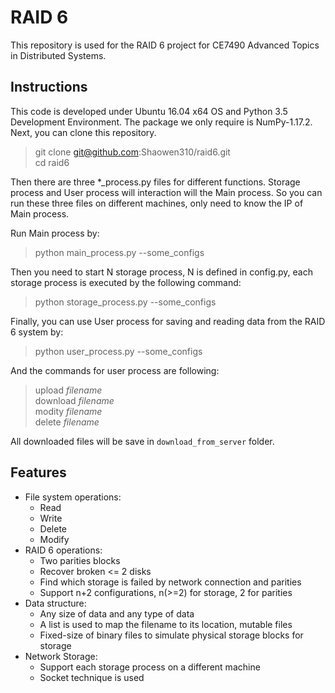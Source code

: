 # RAID 6
This repository is used for the RAID 6 project for CE7490 Advanced Topics in Distributed Systems.

## Instructions
This code is developed under Ubuntu 16.04 x64 OS and Python 3.5 Development Environment. The package we only require is NumPy-1.17.2. Next, you can clone this
repository.
> git clone git@github.com:Shaowen310/raid6.git \
> cd raid6

Then there are three *_process.py files for different functions. Storage process and User process will interaction will the Main process. So you can run these three
files on different machines, only need to know the IP of Main process.

Run Main process by:
> python main_process.py --some_configs
>
Then you need to start N storage process, N is defined in config.py, each storage process is executed by the following command:
> python storage_process.py --some_configs

Finally, you can use User process for saving and reading data from the RAID 6 system by:
> python user_process.py --some_configs

And the commands for user process are following:
>upload _filename_ \
>download _filename_ \
>modity _filename_ \
>delete _filename_

All downloaded files will be save in `download_from_server` folder.

## Features
- File system operations:
    - Read
    - Write
    - Delete
    - Modify
- RAID 6 operations:
    - Two parities blocks
    - Recover broken <= 2 disks
    - Find which storage is failed by network connection and parities
    - Support n+2 configurations, n(>=2) for storage, 2 for parities
-  Data structure:
    - Any size of data and any type of data
    - A list is used to map the filename to its location, mutable files
    - Fixed-size of binary files to simulate physical storage blocks for storage
- Network Storage:
    - Support each storage process on a different machine
    - Socket technique is used